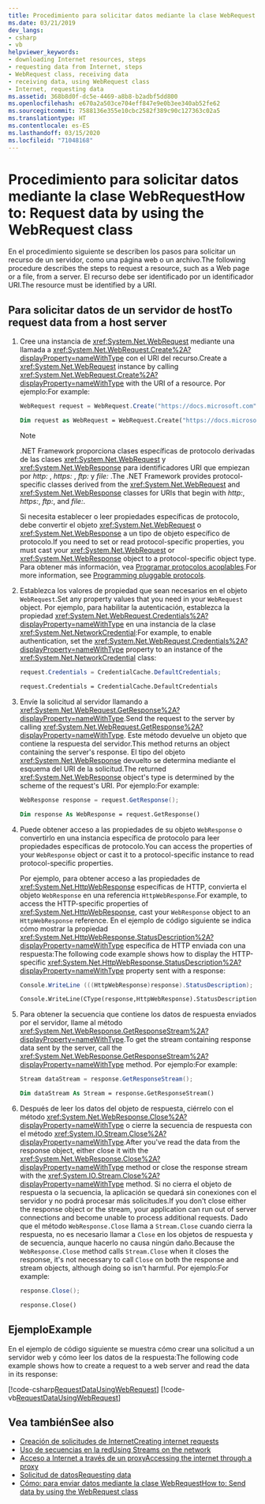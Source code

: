```yaml
---
title: Procedimiento para solicitar datos mediante la clase WebRequest
ms.date: 03/21/2019
dev_langs:
- csharp
- vb
helpviewer_keywords:
- downloading Internet resources, steps
- requesting data from Internet, steps
- WebRequest class, receiving data
- receiving data, using WebRequest class
- Internet, requesting data
ms.assetid: 368b8d0f-dc5e-4469-a8b8-b2adbf5dd800
ms.openlocfilehash: e670a2a503ce704eff847e9e0b3ee340ab52fe62
ms.sourcegitcommit: 7588136e355e10cbc2582f389c90c127363c02a5
ms.translationtype: HT
ms.contentlocale: es-ES
ms.lasthandoff: 03/15/2020
ms.locfileid: "71048168"
---
```

# <a name="how-to-request-data-by-using-the-webrequest-class"></a><span data-ttu-id="2e95d-102">Procedimiento para solicitar datos mediante la clase WebRequest</span><span class="sxs-lookup"><span data-stu-id="2e95d-102">How to: Request data by using the WebRequest class</span></span>

<span data-ttu-id="2e95d-103">En el procedimiento siguiente se describen los pasos para solicitar un recurso de un servidor, como una página web o un archivo.</span><span class="sxs-lookup"><span data-stu-id="2e95d-103">The following procedure describes the steps to request a resource, such as a Web page or a file, from a server.</span></span> <span data-ttu-id="2e95d-104">El recurso debe ser identificado por un identificador URI.</span><span class="sxs-lookup"><span data-stu-id="2e95d-104">The resource must be identified by a URI.</span></span>

## <a name="to-request-data-from-a-host-server"></a><span data-ttu-id="2e95d-105">Para solicitar datos de un servidor de host</span><span class="sxs-lookup"><span data-stu-id="2e95d-105">To request data from a host server</span></span>

1. <span data-ttu-id="2e95d-106">Cree una instancia de <xref:System.Net.WebRequest> mediante una llamada a <xref:System.Net.WebRequest.Create%2A?displayProperty=nameWithType> con el URI del recurso.</span><span class="sxs-lookup"><span data-stu-id="2e95d-106">Create a <xref:System.Net.WebRequest> instance by calling <xref:System.Net.WebRequest.Create%2A?displayProperty=nameWithType> with the URI of a resource.</span></span> <span data-ttu-id="2e95d-107">Por ejemplo:</span><span class="sxs-lookup"><span data-stu-id="2e95d-107">For example:</span></span>

    ```csharp
    WebRequest request = WebRequest.Create("https://docs.microsoft.com");
    ```

    ```vb
    Dim request as WebRequest = WebRequest.Create("https://docs.microsoft.com")
    ```

    > [!NOTE]
    > <span data-ttu-id="2e95d-108">.NET Framework proporciona clases específicas de protocolo derivadas de las clases <xref:System.Net.WebRequest> y <xref:System.Net.WebResponse> para identificadores URI que empiezan por *http:* , *https:* , *ftp:* y *file:* .</span><span class="sxs-lookup"><span data-stu-id="2e95d-108">The .NET Framework provides protocol-specific classes derived from the <xref:System.Net.WebRequest> and <xref:System.Net.WebResponse> classes for URIs that begin with *http:*, *https:*, *ftp:*, and *file:*.</span></span>

    <span data-ttu-id="2e95d-109">Si necesita establecer o leer propiedades específicas de protocolo, debe convertir el objeto <xref:System.Net.WebRequest> o <xref:System.Net.WebResponse> a un tipo de objeto específico de protocolo.</span><span class="sxs-lookup"><span data-stu-id="2e95d-109">If you need to set or read protocol-specific properties, you must cast your <xref:System.Net.WebRequest> or <xref:System.Net.WebResponse> object to a protocol-specific object type.</span></span> <span data-ttu-id="2e95d-110">Para obtener más información, vea [Programar protocolos acoplables](programming-pluggable-protocols.md).</span><span class="sxs-lookup"><span data-stu-id="2e95d-110">For more information, see [Programming pluggable protocols](programming-pluggable-protocols.md).</span></span>

2. <span data-ttu-id="2e95d-111">Establezca los valores de propiedad que sean necesarios en el objeto `WebRequest`.</span><span class="sxs-lookup"><span data-stu-id="2e95d-111">Set any property values that you need in your `WebRequest` object.</span></span> <span data-ttu-id="2e95d-112">Por ejemplo, para habilitar la autenticación, establezca la propiedad <xref:System.Net.WebRequest.Credentials%2A?displayProperty=nameWithType> en una instancia de la clase <xref:System.Net.NetworkCredential>:</span><span class="sxs-lookup"><span data-stu-id="2e95d-112">For example, to enable authentication, set the <xref:System.Net.WebRequest.Credentials%2A?displayProperty=nameWithType> property to an instance of the <xref:System.Net.NetworkCredential> class:</span></span>

    ```csharp
    request.Credentials = CredentialCache.DefaultCredentials;
    ```

    ```vb
    request.Credentials = CredentialCache.DefaultCredentials
    ```

3. <span data-ttu-id="2e95d-113">Envíe la solicitud al servidor llamando a <xref:System.Net.WebRequest.GetResponse%2A?displayProperty=nameWithType>.</span><span class="sxs-lookup"><span data-stu-id="2e95d-113">Send the request to the server by calling <xref:System.Net.WebRequest.GetResponse%2A?displayProperty=nameWithType>.</span></span> <span data-ttu-id="2e95d-114">Este método devuelve un objeto que contiene la respuesta del servidor.</span><span class="sxs-lookup"><span data-stu-id="2e95d-114">This method returns an object containing the server's response.</span></span> <span data-ttu-id="2e95d-115">El tipo del objeto <xref:System.Net.WebResponse> devuelto se determina mediante el esquema del URI de la solicitud.</span><span class="sxs-lookup"><span data-stu-id="2e95d-115">The returned <xref:System.Net.WebResponse> object's type is determined by the scheme of the request's URI.</span></span> <span data-ttu-id="2e95d-116">Por ejemplo:</span><span class="sxs-lookup"><span data-stu-id="2e95d-116">For example:</span></span>

    ```csharp
    WebResponse response = request.GetResponse();
    ```

    ```vb
    Dim response As WebResponse = request.GetResponse()
    ```

4. <span data-ttu-id="2e95d-117">Puede obtener acceso a las propiedades de su objeto `WebResponse` o convertirlo en una instancia específica de protocolo para leer propiedades específicas de protocolo.</span><span class="sxs-lookup"><span data-stu-id="2e95d-117">You can access the properties of your `WebResponse` object or cast it to a protocol-specific instance to read protocol-specific properties.</span></span>

    <span data-ttu-id="2e95d-118">Por ejemplo, para obtener acceso a las propiedades de <xref:System.Net.HttpWebResponse> específicas de HTTP, convierta el objeto `WebResponse` en una referencia `HttpWebResponse`.</span><span class="sxs-lookup"><span data-stu-id="2e95d-118">For example, to access the HTTP-specific properties of <xref:System.Net.HttpWebResponse>, cast your `WebResponse` object to an `HttpWebResponse` reference.</span></span> <span data-ttu-id="2e95d-119">En el ejemplo de código siguiente se indica cómo mostrar la propiedad <xref:System.Net.HttpWebResponse.StatusDescription%2A?displayProperty=nameWithType> específica de HTTP enviada con una respuesta:</span><span class="sxs-lookup"><span data-stu-id="2e95d-119">The following code example shows how to display the HTTP-specific <xref:System.Net.HttpWebResponse.StatusDescription%2A?displayProperty=nameWithType> property sent with a response:</span></span>

    ```csharp
    Console.WriteLine (((HttpWebResponse)response).StatusDescription);
    ```

    ```vb
    Console.WriteLine(CType(response,HttpWebResponse).StatusDescription)
    ```

5. <span data-ttu-id="2e95d-120">Para obtener la secuencia que contiene los datos de respuesta enviados por el servidor, llame al método <xref:System.Net.WebResponse.GetResponseStream%2A?displayProperty=nameWithType>.</span><span class="sxs-lookup"><span data-stu-id="2e95d-120">To get the stream containing response data sent by the server, call the <xref:System.Net.WebResponse.GetResponseStream%2A?displayProperty=nameWithType> method.</span></span> <span data-ttu-id="2e95d-121">Por ejemplo:</span><span class="sxs-lookup"><span data-stu-id="2e95d-121">For example:</span></span>

    ```csharp
    Stream dataStream = response.GetResponseStream();
    ```

    ```vb
    Dim dataStream As Stream = response.GetResponseStream()
    ```

6. <span data-ttu-id="2e95d-122">Después de leer los datos del objeto de respuesta, ciérrelo con el método <xref:System.Net.WebResponse.Close%2A?displayProperty=nameWithType> o cierre la secuencia de respuesta con el método <xref:System.IO.Stream.Close%2A?displayProperty=nameWithType>.</span><span class="sxs-lookup"><span data-stu-id="2e95d-122">After you've read the data from the response object, either close it with the <xref:System.Net.WebResponse.Close%2A?displayProperty=nameWithType> method or close the response stream with the <xref:System.IO.Stream.Close%2A?displayProperty=nameWithType> method.</span></span> <span data-ttu-id="2e95d-123">Si no cierra el objeto de respuesta o la secuencia, la aplicación se quedará sin conexiones con el servidor y no podrá procesar más solicitudes.</span><span class="sxs-lookup"><span data-stu-id="2e95d-123">If you don't close either the response object or the stream, your application can run out of server connections and become unable to process additional requests.</span></span> <span data-ttu-id="2e95d-124">Dado que el método `WebResponse.Close` llama a `Stream.Close` cuando cierra la respuesta, no es necesario llamar a `Close` en los objetos de respuesta y de secuencia, aunque hacerlo no causa ningún daño.</span><span class="sxs-lookup"><span data-stu-id="2e95d-124">Because the `WebResponse.Close` method calls `Stream.Close` when it closes the response, it's not necessary to call `Close` on both the response and stream objects, although doing so isn't harmful.</span></span> <span data-ttu-id="2e95d-125">Por ejemplo:</span><span class="sxs-lookup"><span data-stu-id="2e95d-125">For example:</span></span>

    ```csharp
    response.Close();
    ```

    ```vb
    response.Close()
    ```

## <a name="example"></a><span data-ttu-id="2e95d-126">Ejemplo</span><span class="sxs-lookup"><span data-stu-id="2e95d-126">Example</span></span>

<span data-ttu-id="2e95d-127">En el ejemplo de código siguiente se muestra cómo crear una solicitud a un servidor web y cómo leer los datos de la respuesta:</span><span class="sxs-lookup"><span data-stu-id="2e95d-127">The following code example shows how to create a request to a web server and read the data in its response:</span></span>

[!code-csharp[RequestDataUsingWebRequest](../../../samples/snippets/csharp/VS_Snippets_Network/RequestDataUsingWebRequest/cs/WebRequestGetExample.cs)]
[!code-vb[RequestDataUsingWebRequest](../../../samples/snippets/visualbasic/VS_Snippets_Network/RequestDataUsingWebRequest/vb/WebRequestGetExample.vb)]

## <a name="see-also"></a><span data-ttu-id="2e95d-128">Vea también</span><span class="sxs-lookup"><span data-stu-id="2e95d-128">See also</span></span>

- [<span data-ttu-id="2e95d-129">Creación de solicitudes de Internet</span><span class="sxs-lookup"><span data-stu-id="2e95d-129">Creating internet requests</span></span>](creating-internet-requests.md)
- [<span data-ttu-id="2e95d-130">Uso de secuencias en la red</span><span class="sxs-lookup"><span data-stu-id="2e95d-130">Using Streams on the network</span></span>](using-streams-on-the-network.md)
- [<span data-ttu-id="2e95d-131">Acceso a Internet a través de un proxy</span><span class="sxs-lookup"><span data-stu-id="2e95d-131">Accessing the internet through a proxy</span></span>](accessing-the-internet-through-a-proxy.md)
- [<span data-ttu-id="2e95d-132">Solicitud de datos</span><span class="sxs-lookup"><span data-stu-id="2e95d-132">Requesting data</span></span>](requesting-data.md)
- [<span data-ttu-id="2e95d-133">Cómo: para enviar datos mediante la clase WebRequest</span><span class="sxs-lookup"><span data-stu-id="2e95d-133">How to: Send data by using the WebRequest class</span></span>](how-to-send-data-using-the-webrequest-class.md)
